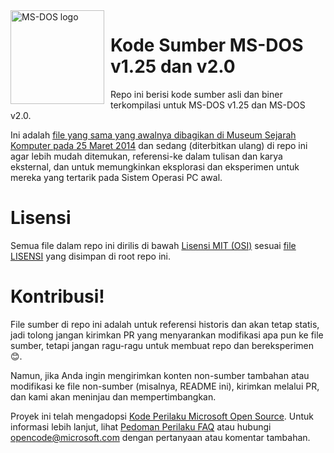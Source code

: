 <img width="150" height="150" align="left" style="float: left; margin: 0 10px 0 0;" alt="MS-DOS logo" src="https://github.com/Microsoft/MS-DOS/blob/master/msdos-logo.png">

# Kode Sumber MS-DOS v1.25 dan v2.0
Repo ini berisi kode sumber asli dan biner terkompilasi untuk MS-DOS v1.25 dan MS-DOS v2.0.

Ini adalah [file yang sama yang awalnya dibagikan di Museum Sejarah Komputer pada 25 Maret 2014]( http://www.computerhistory.org/atchm/microsoft-ms-dos-early-source-code/) dan sedang (diterbitkan ulang) di repo ini agar lebih mudah ditemukan, referensi-ke dalam tulisan dan karya eksternal, dan untuk memungkinkan eksplorasi dan eksperimen untuk mereka yang tertarik pada Sistem Operasi PC awal.

# Lisensi
Semua file dalam repo ini dirilis di bawah [Lisensi MIT (OSI)](https://en.wikipedia.org/wiki/MIT_License) sesuai [file LISENSI](https://github.com/Microsoft/MS-DOS/blob/master/LICENSE.md) yang disimpan di root repo ini.

# Kontribusi!
File sumber di repo ini adalah untuk referensi historis dan akan tetap statis, jadi tolong jangan kirimkan PR yang menyarankan modifikasi apa pun ke file sumber, tetapi jangan ragu-ragu untuk membuat repo dan bereksperimen 😊.

Namun, jika Anda ingin mengirimkan konten non-sumber tambahan atau modifikasi ke file non-sumber (misalnya, README ini), kirimkan melalui PR, dan kami akan meninjau dan mempertimbangkan.

Proyek ini telah mengadopsi [Kode Perilaku Microsoft Open Source](https://opensource.microsoft.com/codeofconduct/). Untuk informasi lebih lanjut, lihat [Pedoman Perilaku FAQ](https://opensource.microsoft.com/codeofconduct/faq/) atau hubungi [opencode@microsoft.com](mailto:opencode@microsoft.com) dengan pertanyaan atau komentar tambahan.

